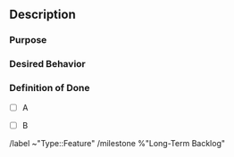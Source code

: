 ## Description




### Purpose
<!-- Why do we need this feature? - Required -->




### Desired Behavior
<!-- As an end user, how do you expect it to work? - Required -->




### Definition of Done  
<!-- Required -->

- [ ] A
- [ ] B


<!-- Please do not edit anything below this comment -->
/label ~"Type::Feature" 
/milestone %"Long-Term Backlog"
